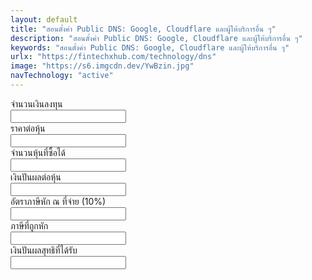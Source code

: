 ```yaml
---
layout: default
title: "สอนตั้งค่า Public DNS: Google, Cloudflare และผู้ให้บริการอื่น ๆ"
description: "สอนตั้งค่า Public DNS: Google, Cloudflare และผู้ให้บริการอื่น ๆ"
keywords: "สอนตั้งค่า Public DNS: Google, Cloudflare และผู้ให้บริการอื่น ๆ"
urlx: "https://fintechxhub.com/technology/dns"
image: "https://s6.imgcdn.dev/YwBzin.jpg"
navTechnology: "active"
---
```

<div class="col-md-6 offset-md-3">
    <div class="tags-widget widget-item">
        <article>
            <div class="mb-3 row">
                <label for="input1" class="col-sm-2 col-form-label">จำนวนเงินลงทุน</label>
                <div class="col-sm-10">
                    <input type="text" class="form-control" id="input1">
                </div>
            </div>
            <div class="mb-3 row">
                <label for="input2" class="col-sm-2 col-form-label">ราคาต่อหุ้น</label>
                <div class="col-sm-10">
                    <input type="text" class="form-control" id="input2">
                </div>
            </div>
            <div class="mb-3 row">
                <label for="input3" class="col-sm-2 col-form-label">จำนวนหุ้นที่ซื้อได้</label>
                <div class="col-sm-10">
                    <input type="text" class="form-control" id="input3" readonly>
                </div>
            </div>
            <div class="mb-3 row">
                <label for="input4" class="col-sm-2 col-form-label">เงินปันผลต่อหุ้น</label>
                <div class="col-sm-10">
                    <input type="text" class="form-control" id="input4">
                </div>
            </div>
            <div class="mb-3 row">
                <label for="input5" class="col-sm-2 col-form-label">อัตราภาษีหัก ณ ที่จ่าย (10%)</label>
                <div class="col-sm-10">
                    <input type="text" class="form-control" id="input5" readonly>
                </div>
            </div>
            <div class="mb-3 row">
                <label for="input6" class="col-sm-2 col-form-label">ภาษีที่ถูกหัก</label>
                <div class="col-sm-10">
                    <input type="text" class="form-control" id="input6" readonly>
                </div>
            </div>
            <div class="mb-3 row">
                <label for="input7" class="col-sm-2 col-form-label">เงินปันผลสุทธิที่ได้รับ</label>
                <div class="col-sm-10">
                    <input type="text" class="form-control" id="input7" readonly>
                </div>
            </div>
        </article>
    </div>
</div>